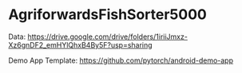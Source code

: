 # AgriforwardsFishSorter5000

Data: https://drive.google.com/drive/folders/1iriiJmxz-Xz6gnDF2_emHYlQhxB4By5F?usp=sharing

Demo App Template: https://github.com/pytorch/android-demo-app
